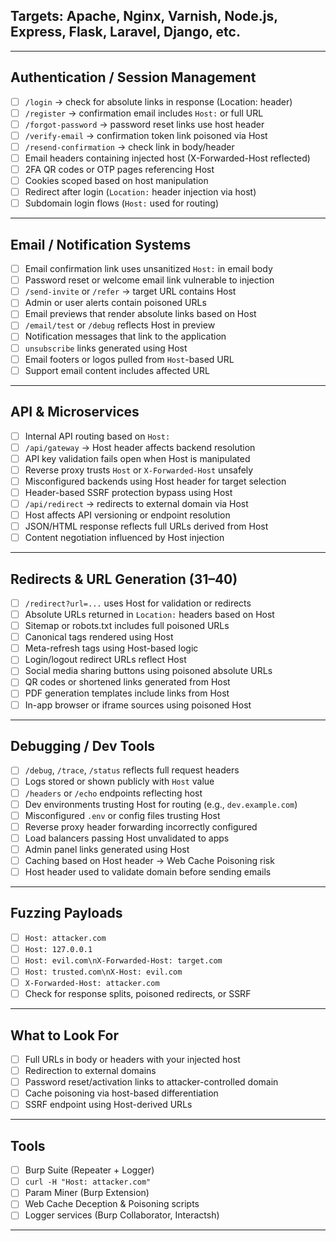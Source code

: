 
## Targets: Apache, Nginx, Varnish, Node.js, Express, Flask, Laravel, Django, etc.

---

## Authentication / Session Management
- [ ] `/login` → check for absolute links in response (Location: header)
- [ ] `/register` → confirmation email includes `Host:` or full URL
- [ ] `/forgot-password` → password reset links use host header
- [ ] `/verify-email` → confirmation token link poisoned via Host
- [ ] `/resend-confirmation` → check link in body/header
- [ ] Email headers containing injected host (X-Forwarded-Host reflected)
- [ ] 2FA QR codes or OTP pages referencing Host
- [ ] Cookies scoped based on host manipulation
- [ ] Redirect after login (`Location:` header injection via host)
- [ ] Subdomain login flows (`Host:` used for routing)

---

## Email / Notification Systems
- [ ] Email confirmation link uses unsanitized `Host:` in email body
- [ ] Password reset or welcome email link vulnerable to injection
- [ ] `/send-invite` or `/refer` → target URL contains Host
- [ ] Admin or user alerts contain poisoned URLs
- [ ] Email previews that render absolute links based on Host
- [ ] `/email/test` or `/debug` reflects Host in preview
- [ ] Notification messages that link to the application
- [ ] `unsubscribe` links generated using Host
- [ ] Email footers or logos pulled from `Host`-based URL
- [ ] Support email content includes affected URL

---

## API & Microservices
- [ ] Internal API routing based on `Host:`
- [ ] `/api/gateway` → Host header affects backend resolution
- [ ] API key validation fails open when Host is manipulated
- [ ] Reverse proxy trusts `Host` or `X-Forwarded-Host` unsafely
- [ ] Misconfigured backends using Host header for target selection
- [ ] Header-based SSRF protection bypass using Host
- [ ] `/api/redirect` → redirects to external domain via Host
- [ ] Host affects API versioning or endpoint resolution
- [ ] JSON/HTML response reflects full URLs derived from Host
- [ ] Content negotiation influenced by Host injection

---

## Redirects & URL Generation (31–40)
- [ ] `/redirect?url=...` uses Host for validation or redirects
- [ ] Absolute URLs returned in `Location:` headers based on Host
- [ ] Sitemap or robots.txt includes full poisoned URLs
- [ ] Canonical tags rendered using Host
- [ ] Meta-refresh tags using Host-based logic
- [ ] Login/logout redirect URLs reflect Host
- [ ] Social media sharing buttons using poisoned absolute URLs
- [ ] QR codes or shortened links generated from Host
- [ ] PDF generation templates include links from Host
- [ ] In-app browser or iframe sources using poisoned Host

---

## Debugging / Dev Tools
- [ ] `/debug`, `/trace`, `/status` reflects full request headers
- [ ] Logs stored or shown publicly with `Host` value
- [ ] `/headers` or `/echo` endpoints reflecting host
- [ ] Dev environments trusting Host for routing (e.g., `dev.example.com`)
- [ ] Misconfigured `.env` or config files trusting Host
- [ ] Reverse proxy header forwarding incorrectly configured
- [ ] Load balancers passing Host unvalidated to apps
- [ ] Admin panel links generated using Host
- [ ] Caching based on Host header → Web Cache Poisoning risk
- [ ] Host header used to validate domain before sending emails

---

## Fuzzing Payloads
- [ ] `Host: attacker.com`
- [ ] `Host: 127.0.0.1`
- [ ] `Host: evil.com\nX-Forwarded-Host: target.com`
- [ ] `Host: trusted.com\nX-Host: evil.com`
- [ ] `X-Forwarded-Host: attacker.com`
- [ ] Check for response splits, poisoned redirects, or SSRF

---

## What to Look For
- [ ] Full URLs in body or headers with your injected host
- [ ] Redirection to external domains
- [ ] Password reset/activation links to attacker-controlled domain
- [ ] Cache poisoning via host-based differentiation
- [ ] SSRF endpoint using Host-derived URLs

---

## Tools
- [ ] Burp Suite (Repeater + Logger)
- [ ] `curl -H "Host: attacker.com"`
- [ ] Param Miner (Burp Extension)
- [ ] Web Cache Deception & Poisoning scripts
- [ ] Logger services (Burp Collaborator, Interactsh)

---
